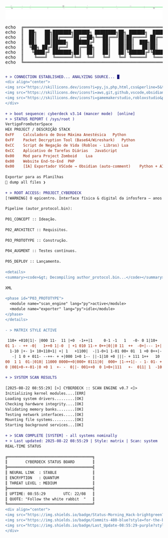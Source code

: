 <div align="center">
  <img src="https://raw.githubusercontent.com/VertigoFromOuterSpace/VertigoFromOuterSpace/main/.assets/glitch_divider.svg?v=2" alt="Glitch Divider"/>
</div>

<div align="center">
  <img src="https://raw.githubusercontent.com/VertigoFromOuterSpace/VertigoFromOuterSpace/main/.assets/animated_header.svg" alt="Animated Header"/>
</div>


<div align="center">
  <pre>
echo  ╔═══════════════════════════════════════════════════════════════╗
echo  ║  ██╗   ██╗███████╗██████╗ ████████╗██╗ ██████╗  ██████╗       ║
echo  ║  ██║   ██║██╔════╝██╔══██╗╚══██╔══╝██║██╔════╝ ██╔═══██╗      ║
echo  ║  ██║   ██║█████╗  ██████╔╝   ██║   ██║██║  ███╗██║   ██║      ║
echo  ║  ╚██╗ ██╔╝██╔══╝  ██╔══██╗   ██║   ██║██║   ██║██║   ██║      ║
echo  ║   ╚████╔╝ ███████╗██║  ██║   ██║   ██║╚██████╔╝╚██████╔╝      ║
echo  ║    ╚═══╝  ╚══════╝╚═╝  ╚═╝   ╚═╝   ╚═╝ ╚═════╝  ╚═════╝       ║
echo  ╚═══════════════════════════════════════════════════════════════╝
  </pre>
</div>

```diff
+ > CONNECTION ESTABLISHED... ANALYZING SOURCE... █
<div align="center">
<img src="https://skillicons.dev/icons?i=py,js,php,html,css&perline=5&theme=dark" alt="Linguagens"><br>
<img src="https://skillicons.dev/icons?i=aws,git,github,vscode,obsidian&perline=6&theme=dark" alt="Infra & Tools"><br>
<img src="https://skillicons.dev/icons?i=gamemakerstudio,robloxstudio&perline=7&theme=dark" alt="Game Dev">
</div>

+ > boot sequence: cyberdeck v3.14 (mancer mode)  [online]
+ > STATUS REPORT ( /sys/root )
VertigoFromOuterSpace
HEX	PROJECT / DESCRIÇÃO	STACK
0xFF	Calculadora de Dose Máxima Anestésica	Python
0xFF	Packet Decryption Tool (Base64/Wireshark)	Python
0xCC	Script de Negação de Vida (Roblox - Libras)	Lua
0xCC	Aplicativo de Tarefas Diárias	JavaScript
0x00	Mod para Project Zomboid	Lua
0x00	Website End-to-End	PHP
0x00	[IA] Exportador VSCode → Obsidian (auto-comment)	Python + AI

Exportar para as Planilhas
🔗 dump all files ❯

+ > ROOT ACCESS: PROJECT_CYBERDECK
[!WARNING] O epicentro. Interface física & digital da infosfera — anos de pesquisa, código e cromo empacotados num único artefato.

Pipeline (autor_protocol.bin):

P01_CONCEPT :: Ideação.

P02_ARCHITECT :: Requisitos.

P03_PROTOTYPE :: Construção.

P04_AUGMENT :: Testes contínuos.

P05_DEPLOY :: Lançamento.

<details>
<summary><code>&gt; Decompiling author_protocol.bin...</code></summary>

XML

<phase id="P03_PROTOTYPE">
  <module name="scan_engine" lang="py">active</module>
  <module name="exporter" lang="py">idle</module>
</phase>
</details>

- > MATRIX STYLE ACTIVE

 110+ +010|1|- |000 11-  11 |+0  -1++|1     0-1 -1   1   -0- 0 1|10+
01 1- - ++ -0|   1++0 1|-0  | +1 010 11-+ 0++|0||0 11  ++  -0+|--- 1+|
  1-10 |+- 1+ 10+110+1| +| 1   +1100|  -|1-0+1 1-01 00+ 01  1 +0 0++|-
   -| 1 0 + 011- --++- + +|000 1+0 1-- ||-1|10 +0 |||- + 111 1++   10
00  1 1  01-|010| 11000 0000++0|000+ 0111|0|  000+ |1-++1|- - 1- 01- +
0 |001+0-+-01-|0 +0 1  +- -  0||- 001++0  0 1+0+|111   +-  011| 1  -10

+ > SYSTEM SCAN RESULTS

[2025-08-22 08:55:29] [>] CYBERDECK :: SCAN ENGINE v0.7 <]>
Initializing kernel modules....[ERR]
Loading system drivers.........[OK]
Checking hardware integrity....[OK]
Validating memory banks........[OK]
Testing network interfaces.....[OK]
Mounting file systems..........[OK]
Starting background services...[OK]

+ > SCAN COMPLETE [SYSTEM] - all systems nominally
+ > Last updated: 2025-08-22 08:55:29 | Style: matrix | Scan: system
REAL-TIME STATUS

╔══════════════════════════════════════╗
║        CYBERDECK STATUS BOARD        ║
╠══════════════════════════════════════╣
║ NEURAL LINK  : STABLE                ║
║ ENCRYPTION   : QUANTUM               ║
║ THREAT LEVEL : MEDIUM                ║
╠══════════════════════════════════════╣
║ UPTIME: 08:55:29        UTC: 22/08   ║
║ QUOTE: "Follow the white rabbit  "   ║
╚══════════════════════════════════════╝
<div align="center">
<img src="https://img.shields.io/badge/Status-Morning_Hack-brightgreen?style=for-the-badge&logo=hackaday" alt="Status"/>
<img src="https://img.shields.io/badge/Commits-480-blue?style=for-the-badge&logo=git" alt="Commits"/>
<img src="https://img.shields.io/badge/Last_Update-08:55:29-purple?style=for-the-badge&logo=clockify" alt="Last Update"/>
</div>



